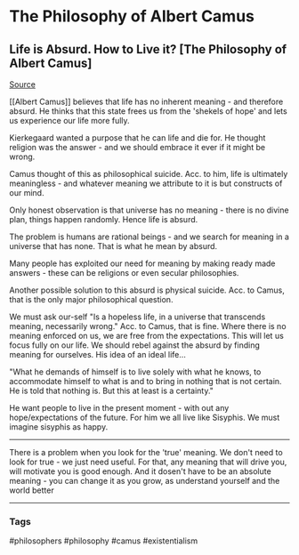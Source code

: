 # The Philosophy of Albert Camus

## Life is Absurd. How to Live it? [The Philosophy of Albert Camus]

[Source](https://www.youtube.com/watch?v=_hJZEq61KeM)

[[Albert Camus]] believes that life has no inherent meaning - and therefore absurd. He thinks that this state frees us from the 'shekels of hope' and lets us experience our life more fully.

Kierkegaard wanted a purpose that he can life and die for. He thought religion was the answer - and we should embrace it ever if it might be wrong.

Camus thought of this as philosophical suicide. Acc. to him, life is ultimately meaningless - and whatever meaning we attribute to it is but constructs of our mind. 

Only honest observation is that universe has no meaning - there is no divine plan, things happen randomly. Hence life is absurd.

The problem is humans are rational beings - and we search for meaning in a universe that has none. That is what he mean by absurd.

Many people has exploited our need for meaning by making ready made answers - these can be religions or even secular philosophies.

Another possible solution to this absurd is physical suicide. Acc. to Camus, that is the only major philosophical question.

We must ask our-self "Is a hopeless life, in a universe that transcends meaning, necessarily wrong." Acc. to Camus, that is fine. Where there is no meaning enforced on us, we are free from the expectations. This will let us focus fully on our life. We should rebel against the absurd by finding meaning for ourselves. His idea of an ideal life...

"What he demands of himself is to live solely with what he knows, to accommodate himself to what is and to bring in nothing that is not certain. He is told that nothing is. But this at least is a certainty."

He want people to live in the present moment - with out any hope/expectations of the future. For him we all live like Sisyphis. We must imagine sisyphis as happy.

---

There is a problem when you look for the 'true' meaning. We don't need to look for true - we just need useful. For that, any meaning that will drive you, will motivate you is good enough. And it dosen't have to be an absolute meaning - you can change it as you grow, as understand yourself and the world better


---
### Tags
#philosophers #philosophy #camus #existentialism
